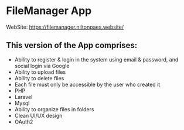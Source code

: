 # FileManager App

WebSite: https://filemanager.niltonpaes.website/

## This version of the App comprises:

* Ability to register & login in the system using email & password, and social login via Google
* Ability to upload files
* Ability to delete files
* Each file must only be accessible by the user who created it
* PHP
* Laravel
* Mysql
* Ability to organize files in folders
* Clean UI/UX design
* OAuth2
